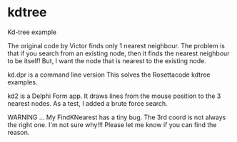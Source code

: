 # kdtree
Kd-tree example

The original code by Victor finds only 1 nearest neighbour.  The problem is that if you search from an existing node, then it finds the nearest neighbour to be itself!  But, I want the node that is nearest to the existing node.

kd.dpr is a command line version
This solves the Rosettacode kdtree examples.

kd2 is a Delphi Form app.
It draws lines from the mouse position to the 3 nearest nodes.
As a test, I added a brute force search.

WARNING ...
My FindKNearest has a tiny bug.  The 3rd coord is not always the right one.  I'm not sure why!!!  Please let me know if you can find the reason.

